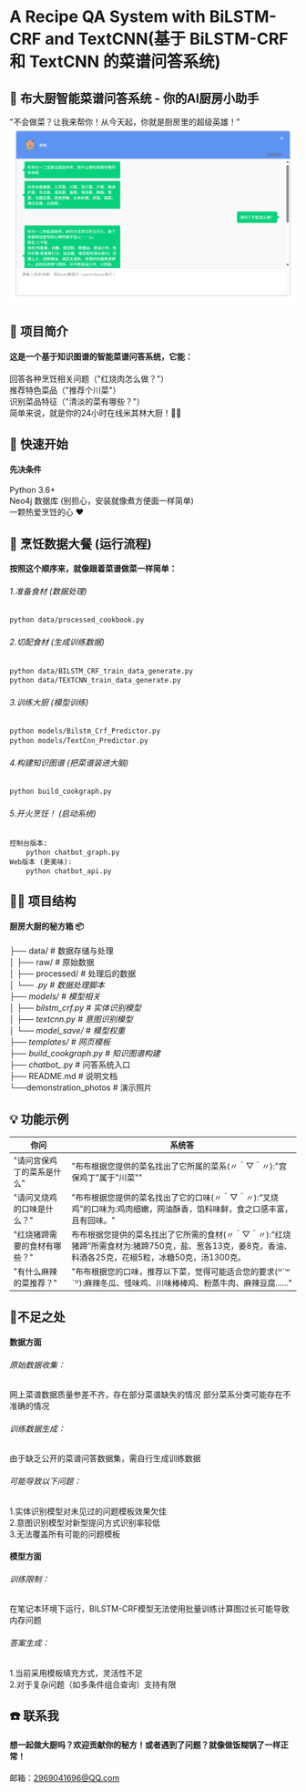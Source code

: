 
# A Recipe QA System with BiLSTM-CRF and TextCNN(基于 BiLSTM-CRF 和 TextCNN 的菜谱问答系统)

## 🍳 布大厨智能菜谱问答系统 - 你的AI厨房小助手
"不会做菜？让我来帮你！从今天起，你就是厨房里的超级英雄！" 
![图片名称](./demonstration_photos/demo.png)  

## 🌟 项目简介
#### 这是一个基于知识图谱的智能菜谱问答系统，它能：
回答各种烹饪相关问题（"红烧肉怎么做？"）  
推荐特色菜品（"推荐个川菜"）  
识别菜品特征（"清淡的菜有哪些？"）  
简单来说，就是你的24小时在线米其林大厨！👨‍🍳

## 🚀 快速开始
#### 先决条件
Python 3.6+  
Neo4j 数据库 (别担心，安装就像煮方便面一样简单)  
一颗热爱烹饪的心 ❤️  

## 🍳 烹饪数据大餐 (运行流程)
#### 按照这个顺序来，就像跟着菜谱做菜一样简单：
######  1.准备食材 (数据处理)

```bash
python data/processed_cookbook.py
```

######  2.切配食材 (生成训练数据)

```bash
python data/BILSTM_CRF_train_data_generate.py
python data/TEXTCNN_train_data_generate.py
```

######  3.训练大厨 (模型训练)

```bash
python models/Bilstm_Crf_Predictor.py
python models/TextCnn_Predictor.py
```

######  4.构建知识图谱 (把菜谱装进大脑)

```bash
python build_cookgraph.py
```

######  5.开火烹饪！ (启动系统)
	控制台版本:  
		python chatbot_graph.py  
	Web版本 (更美味):  
		python chatbot_api.py  
		

## 🧑‍🍳 项目结构
#### 厨房大厨的秘方箱 📦
├── data/                  # 数据存储与处理  
│   ├── raw/              # 原始数据  
│   ├── processed/        # 处理后的数据  
│   └── *.py             # 数据处理脚本  
├── models/               # 模型相关  
│   ├── bilstm_crf.py     # 实体识别模型  
│   ├── textcnn.py        # 意图识别模型  
│   └── model_save/       # 模型权重  
├── templates/            # 网页模板  
├── build_cookgraph.py    # 知识图谱构建  
├── chatbot_*.py          # 问答系统入口  
├── README.md             # 说明文档  
└──demonstration_photos             # 演示照片  

## 💡 功能示例  
| 你问                 | 系统答                                                                 |
|----------------------|------------------------------------------------------------------------|
| "请问宫保鸡丁的菜系是什么"   | "布布根据您提供的菜名找出了它所属的菜系(〃＾▽＾〃):"宫保鸡丁"属于"川菜""                                       |
| "请问叉烧鸡的口味是什么？" | "布布根据您提供的菜名找出了它的口味(〃＾▽＾〃):“叉烧鸡”的口味为:鸡肉细嫩，网油酥香，馅料味鲜，食之口感丰富，且有回味。"                                        |
| "红烧猪蹄需要的食材有哪些？"     | 布布根据您提供的菜名找出了它所需的食材(〃＾▽＾〃):“红烧猪蹄”所需食材为:猪蹄750克，盐、葱各13克，姜8克，香油、料酒各25克，花椒5粒，冰糖50克，汤1300克。               |
| "有什么麻辣的菜推荐？"     | "布布根据您的口味，推荐以下菜，觉得可能适合您的要求(꒪ˊ꒳ˋ꒪):麻辣冬瓜、怪味鸡、川味棒棒鸡、粉蒸牛肉、麻辣豆腐......"                                        |

## 📝不足之处
#### 数据方面
###### 原始数据收集：
网上菜谱数据质量参差不齐，存在部分菜谱缺失的情况
部分菜系分类可能存在不准确的情况
###### 训练数据生成：
由于缺乏公开的菜谱问答数据集，需自行生成训练数据
###### 可能导致以下问题：
1.实体识别模型对未见过的问题模板效果欠佳  
2.意图识别模型对新型提问方式识别率较低  
3.无法覆盖所有可能的问题模板  
#### 模型方面
###### 训练限制：
在笔记本环境下运行，BILSTM-CRF模型无法使用批量训练计算图过长可能导致内存问题
###### 答案生成：
1.当前采用模板填充方式，灵活性不足  
2.对于复杂问题（如多条件组合查询）支持有限

## ☎️ 联系我
#### 想一起做大厨吗？欢迎贡献你的秘方！或者遇到了问题？就像做饭糊锅了一样正常！
邮箱：2969041696@QQ.com

	